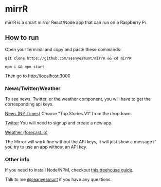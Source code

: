 # mirrR

mirrR is a smart mirror React/Node app that can run on a Raspberry Pi

## How to run

Open your terminal and copy and paste these commands:

`git clone https://github.com/seanyesmunt/mirrR && cd mirrR`

`npm i && npm start`

Then go to [http://localhost:3000](http://localhost:3000)

### News/Twitter/Weather

To see news, Twitter, or the weather component, you will have to get the corresponding api keys.

[News (NY Times)](https://developer.nytimes.com/signup) Choose "Top Stories V1" from the dropdown.

[Twitter](https://apps.twitter.com/) You will need to signup and create a new app.

[Weather (forecast.io)](https://developer.forecast.io/)

The Mirror will work fine without the API keys, it will just show a message if you try to use an app without an API key.

### Other info

If you need to install Node/NPM, checkout [this treehouse guide](http://treehouse.github.io/installation-guides/mac/node-mac.html).

Talk to me [@seanyesmunt](https://twitter.com/seanyesmunt) if you have any questions.
